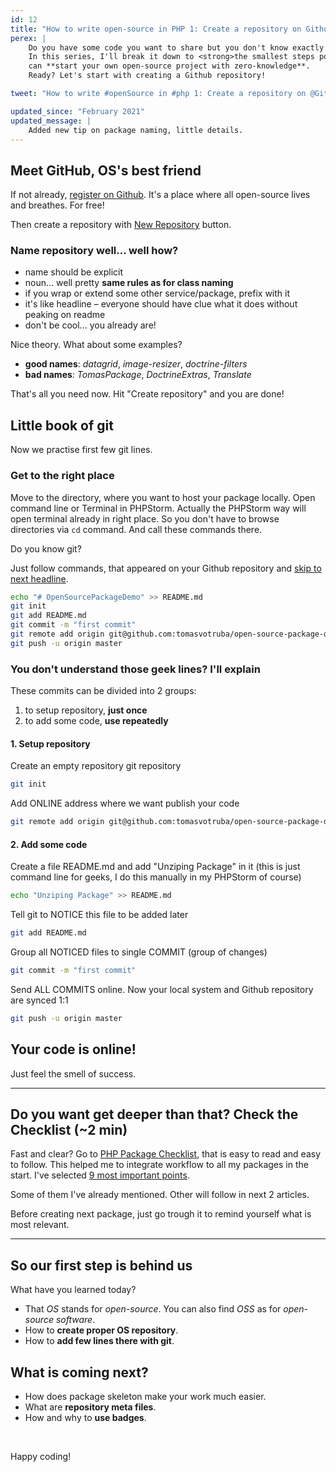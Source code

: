 ```yaml
---
id: 12
title: "How to write open-source in PHP 1: Create a repository on Github"
perex: |
    Do you have some code you want to share but you don't know exactly how? Well, writing open-source is complex process.
    In this series, I'll break it down to <strong>the smallest steps possible</strong>, so that you
    can **start your own open-source project with zero-knowledge**.
    Ready? Let's start with creating a Github repository!

tweet: "How to write #openSource in #php 1: Create a repository on @Github"

updated_since: "February 2021"
updated_message: |
    Added new tip on package naming, little details.
---
```


## Meet GitHub, OS's best friend

If not already, [register on Github](https://github.com). It's a place where all open-source lives and breathes. For free!

Then create a repository with [New Repository](https://github.com/new) button.

### Name repository well... well how?

- name should be explicit
- noun... well pretty **same rules as for class naming**
- if you wrap or extend some other service/package, prefix with it
- it's like headline &ndash; everyone should have clue what it does without peaking on readme
- don't be cool... you already are!

Nice theory. What about some examples?

- **good names**: *datagrid*, *image-resizer*, *doctrine-filters*
- **bad names**: *TomasPackage*, *DoctrineExtras*, *Translate*

That's all you need now. Hit "Create repository" and you are done!

## Little book of git

Now we practise first few git lines.

### Get to the right place

Move to the directory, where you want to host your package locally.
Open command line or Terminal in PHPStorm. Actually the PHPStorm way will open terminal already in right place. So you don't have to browse directories via `cd` command.
And call these commands there.

Do you know git?

Just follow commands, that appeared on your Github repository and <a href="#your-code-is-online">skip to next headline</a>.

```bash
echo "# OpenSourcePackageDemo" >> README.md
git init
git add README.md
git commit -m "first commit"
git remote add origin git@github.com:tomasvotruba/open-source-package-demo.git
git push -u origin master
```

### You don't understand those geek lines? I'll explain

These commits can be divided into 2 groups:

1. to setup repository, **just once**
2. to add some code, **use repeatedly**

#### 1. Setup repository

Create an empty repository git repository

```bash
git init
```

Add ONLINE address where we want publish your code

```bash
git remote add origin git@github.com:tomasvotruba/open-source-package-demo.git
```

#### 2. Add some code

Create a file README.md and add "Unziping Package" in it (this is just command line for geeks, I do this manually in my PHPStorm of course)

```bash
echo "Unziping Package" >> README.md
```

Tell git to NOTICE this file to be added later

```bash
git add README.md
```

Group all NOTICED files to single COMMIT (group of changes)

```bash
git commit -m "first commit"
```

Send ALL COMMITS online. Now your local system and Github repository are synced 1:1

```bash
git push -u origin master
```

<a name="your-code-is-online"></a>

## Your code is online!

Just feel the smell of success.

---

## Do you want get deeper than that? Check the Checklist (~2 min)

Fast and clear? Go to [PHP Package Checklist](http://phppackagechecklist.com), that is easy to read and easy to follow.
This helped me to integrate workflow to all my packages in the start. I've selected [9 most important points](http://phppackagechecklist.com/#1,2,3,4,6,7,11,12,13).

Some of them I've already mentioned. Other will follow in next 2 articles.

Before creating next package, just go trough it to remind yourself what is most relevant.

---

## So our first step is behind us

What have you learned today?

- That *OS* stands for *open-source*. You can also find *OSS* as for *open-source software*.
- How to **create proper OS repository**.
- How to **add few lines there with git**.

## What is coming next?

- How does package skeleton make your work much easier.
- What are **repository meta files**.
- How and why to **use badges**.

<br>

Happy coding!
